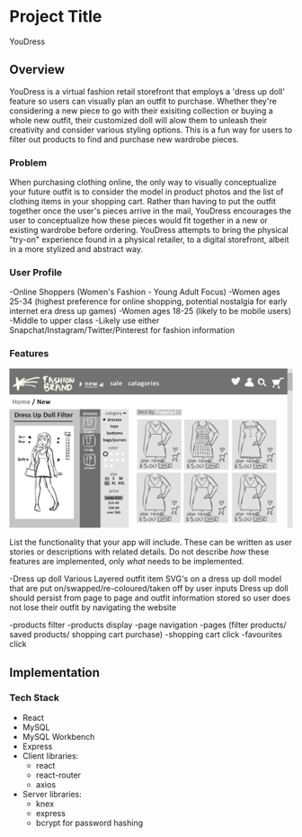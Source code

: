 # Project Title

YouDress

## Overview

YouDress is a virtual fashion retail storefront that employs a 'dress up doll' feature so users can visually plan an outfit to purchase. Whether they're considering a new piece to go with their exisiting collection or buying a whole new outfit, their customized doll will alow them to unleash their creativity and consider various styling options. This is a fun way for users to filter out products to find and purchase new wardrobe pieces.

### Problem

When purchasing clothing online, the only way to visually conceptualize your future outfit is to consider the model in product photos and the list of clothing items in your shopping cart. Rather than having to put the outfit together once the user's pieces arrive in the mail, YouDress encourages the user to conceptualize how these pieces would fit together in a new or existing wardrobe before ordering.
YouDress attempts to bring the physical "try-on" experience found in a physical retailer, to a digital storefront, albeit in a more stylized and abstract way.

### User Profile

-Online Shoppers (Women's Fashion - Young Adult Focus)
-Women ages 25-34 (highest preference for online shopping, potential nostalgia for early internet era dress up games)
-Women ages 18-25 (likely to be mobile users)
-Middle to upper class
-Likely use either Snapchat/Instagram/Twitter/Pinterest for fashion information

### Features

![Mockup 1](readme-images/MOCKUP_1.png)

List the functionality that your app will include. These can be written as user stories or descriptions with related details. Do not describe _how_ these features are implemented, only _what_ needs to be implemented.

-Dress up doll
Various Layered outfit item SVG's on a dress up doll model that are put on/swapped/re-coloured/taken off by user inputs
Dress up doll should persist from page to page and outfit information stored so user does not lose their outfit by navigating the website

-products filter
-products display
-page navigation
-pages (filter products/ saved products/ shopping cart purchase)
-shopping cart click
-favourites click

## Implementation

### Tech Stack

- React
- MySQL
- MySQL Workbench
- Express
- Client libraries:
  - react
  - react-router
  - axios
- Server libraries:
  - knex
  - express
  - bcrypt for password hashing
